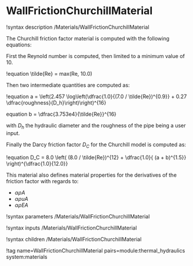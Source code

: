 # WallFrictionChurchillMaterial

!syntax description /Materials/WallFrictionChurchillMaterial

The Churchill friction factor material is computed with the following equations:

First the Reynold number is computed, then limited to a minimum value of 10.

!equation
\tilde{Re} = max(Re, 10.0)

Then two intermediate quantities are computed as:

!equation
a = \left(2.457 \log\left(\dfrac{1.0}{(7.0 / \tilde{Re})^{0.9}} + 0.27 \dfrac{roughness}{D_h}\right)\right)^{16}

equation
b = \dfrac{3.753e4}{\tilde{Re}}^{16}

with $D_h$ the hydraulic diameter and the roughness of the pipe being a user input.

Finally the Darcy friction factor $D_C$ for the Churchill model is computed as:

!equation
D_C = 8.0 \left( (8.0 / \tilde{Re})^{12} + \dfrac{1.0}{ (a + b)^{1.5}} \right)^{\dfrac{1.0}{12.0}}

This material also defines material properties for the derivatives of the friction factor with regards to:

- $\alpha \rho A$
- $\alpha \rho u A$
- $\alpha \rho E A$

!syntax parameters /Materials/WallFrictionChurchillMaterial

!syntax inputs /Materials/WallFrictionChurchillMaterial

!syntax children /Materials/WallFrictionChurchillMaterial

!tag name=WallFrictionChurchillMaterial pairs=module:thermal_hydraulics system:materials
